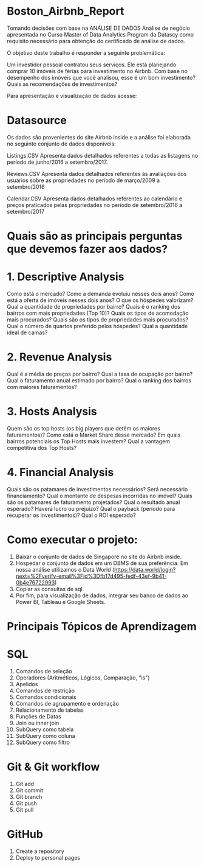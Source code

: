 # Boston_Airbnb_Report
Tomando decisões com base na ANÁLISE DE DADOS
Análise de negócio apresentada no Curso Master of Data Analytics Program da Datascy como requisito necessário para obtenção do certificado de análise de dados.

O objetivo deste trabalho é responder a seguinte problemática:

Um investidor pessoal contratou seus serviços. Ele está planejando comprar 10 imóveis de férias para investimento no Airbnb. Com base no desempenho dos imóveis que você analisou, esse é um bom investimento? Quais as recomendações de investimentos?

Para apresentação e visualização de dados acesse: 

# Datasource
Os dados são provenientes do site Airbnb inside e a análise foi elaborada no seguinte conjunto de dados disponíveis:

Listings.CSV
Apresenta dados detalhados referentes a todas as listagens no período de junho/2016 a setembro/2017. 

Reviews.CSV
Apresenta dados detalhados referentes às avaliações dos usuários sobre as propriedades no período de março/2009 a setembro/2016

Calendar.CSV
Apresenta dados detalhados referentes ao calendário e preços praticados pelas propriedades no período de setembro/2016 a setembro/2017

# Quais são as principais perguntas que devemos fazer aos dados?

# 1. Descriptive Analysis
Como está o mercado?
Como a demanda evoluiu nesses dois anos?
Como está a oferta de imóveis nesses dois anos?
O que os hóspedes valorizam?
Qual a quantidade de propriedades por bairro? 
Quais é o ranking dos bairros com mais propriedades (Top 10)? 
Quais os tipos de acomodação mais procurados?
Quais são os tipos de propriedades mais procurados? 
Qual o número de quartos preferido pelos hóspedes?
Qual a quantidade ideal de camas?

# 2. Revenue Analysis
Qual é a média de preços por bairro?
Qual a taxa de ocupação por bairro? 
Qual o faturamento anual estimado por bairro?
Qual o ranking dos bairros com maiores faturamentos?

# 3. Hosts Analysis
Quem são os top hosts (os big players que detêm os maiores faturamentos)?
Como está o Market Share desse mercado?
Em quais bairros potenciais os Top Hosts mais investem?
Qual a vantagem competitiva dos Top Hosts?

# 4. Financial Analysis
Quais são os patamares de investimentos necessários?
Será necessário financiamento?
Qual o montante de despesas incorridas no imóvel?
Quais são os patamares de faturamento projetados?
Qual o resultado anual esperado?
Haverá lucro ou prejuízo?
Qual o payback (período para recuperar os investimentos)?
Qual o ROI esperado?

# Como executar o projeto:
1. Baixar o conjunto de dados de Singapore no site do Airbnb inside.
2. Hospedar o conjunto de dados em um DBMS de sua preferência. Em nossa análise utilizamos o Data World (https://data.world/login?next=%2Fverify-email%3Fid%3Dfb17d495-fedf-43ef-9b41-0b4e76722993)
3. Copiar as consultas de sql.
4. Por fim, para visualização de dados, integrar seu banco de dados ao Power BI, Tableau e Google Sheets.

# Principais Tópicos de Aprendizagem
# SQL
1. Comandos de seleção
2. Operadores (Aritméticos, Lógicos, Comparação, "is")
3. Apelidos
4. Comandos de restrição
5. Comandos condicionais
6. Comandos de agrupamento e ordenação
7. Relacionamento de tabelas
8. Funções de Datas
9. Join ou inner join
10. SubQuery como tabela
11. SubQuery como coluna
12. SubQuery como filtro

# Git & Git workflow
1. Git add
2. Git commit
3. Git branch
4. Git push
5. Git pull
# GitHub
1. Create a repository
2. Deploy to personal pages



